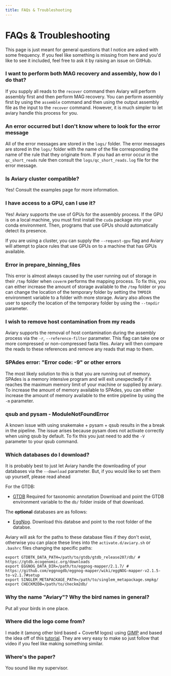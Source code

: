 ```yaml
---
title: FAQs & Troubleshooting
---
```


FAQs & Troubleshooting
========

This page is just meant for general questions that I notice are asked with some frequency. If you feel like something
is missing from here and you'd like to see it included, feel free to ask it by raising an issue on GitHub.


### I want to perform both MAG recovery and assembly, how do I do that?

If you supply all reads to the `recover` command then Aviary will perform assembly first and then perform MAG recovery. You can perform assembly first by using the `assemble` command and then using the output assembly file as the input to the `recover` command. However, it is much simpler to let aviary handle this process for you.

### An error occurred but I don't know where to look for the error message

All of the error messages are stored in the `logs/` folder. The error messages are stored in the `logs/` folder with the name of the file corresponding the name of the rule that they originate from. If you had an error occur in the `qc_short_reads` rule then consult the `logs/qc_short_reads.log` file for the error message.

### Is Aviary cluster compatible?

Yes! Consult the examples page for more information.

### I have access to a GPU, can I use it?

Yes! Aviary supports the use of GPUs for the assembly process. If the GPU is on a local machine, you must first install the `cuda` package into your conda environment. Then, programs that use GPUs should automatically detect its presence.

If you are using a cluster, you can supply the `--request-gpu` flag and Aviary will attempt to place rules that use GPUs on to a machine that has GPUs available.

### Error in prepare_binning_files

This error is almost always caused by the user running out of storage in their `/tmp` folder when `coverm` performs the mapping process. To fix this, you can either increase the amount of storage available to the `/tmp` folder or you can change the location of the temporary folder by setting the `TMPDIR` environment variable to a folder with more storage. Aviary also allows the user to specify the location of the temporary folder by using the `--tmpdir` parameter.

### I wish to remove host contamination from my reads

Aviary supports the removal of host contamination during the assembly process via the `-r`, `--reference-filter` parameter. This flag can take one or more compressed or non-compressed fasta files. Aviary will then compare the reads to these references and remove any reads that map to them.

### SPAdes error: "Error code: -9" or other errors

The most likely solution to this is that you are running out of memory. SPAdes is a memory intensive program and will exit unexpectedly if it reaches the maximum memory limit of your machine or supplied by aviary.
To increase the amount of memory available to SPAdes, you can either increase the amount of memory available to the entire pipeline by using the `-m` parameter.



### qsub and pysam - ModuleNotFoundError

A known issue with using snakemake + pysam + qsub results in the a break in the pipeline. The issue arises because pysam 
does not activate correctly when using qsub by default. To fix this you just need to add the `-V ` parameter to your qsub
command.

### Which databases do I download?

It is probably best to just let Aviary handle the downloading of your databases via the `--download` parameter. But, if you
would like to set them up yourself, please read ahead

For the GTDB:
* [GTDB](https://gtdb.ecogenomic.org/downloads) Required for taxonomic annotation
Download and point the GTDB environment variable to the `db/` folder inside of that download.

The **optional** databases are as follows:
* [EggNog](https://github.com/eggnogdb/eggnog-mapper/wiki/eggNOG-mapper-v2.1.5-to-v2.1.7#setup).
Download this databse and point to the root folder of the databse.

Aviary will ask for the paths to these database files if they don't exist, otherwise you can place these lines into
the `activate.d/aviary.sh` or `.bashrc` files changing the specific paths:
```
export GTDBTK_DATA_PATH=/path/to/gtdb/gtdb_release207/db/ # https://gtdb.ecogenomic.org/downloads
export EGGNOG_DATA_DIR=/path/to/eggnog-mapper/2.1.7/ # https://github.com/eggnogdb/eggnog-mapper/wiki/eggNOG-mapper-v2.1.5-to-v2.1.7#setup
export SINGLEM_METAPACKAGE_PATH=/path/to/singlem_metapackage.smpkg/
export CHECKM2DB=/path/to/checkm2db/
```

### Why the name "Aviary"? Why the bird names in general?

Put all your birds in one place.

### Where did the logo come from?

I made it (among other bird based + CoverM logos) using [GIMP](https://www.gimp.org/) and based the idea off of this 
[tutorial](https://www.youtube.com/watch?v=fSOR7mPwb4I). They are very easy to make so just follow that video if you 
feel like making something similar.

### Where's the paper?

You sound like my supervisor.